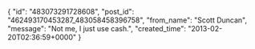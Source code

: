  {
   "id": "483073291728608",
   "post_id": "462493170453287_483058458396758",
   "from_name": "Scott Duncan",
   "message": "Not me, I just use cash.",
   "created_time": "2013-02-20T02:36:59+0000"
 }
